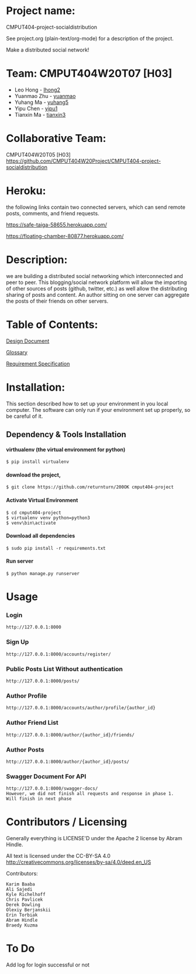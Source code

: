 
Project name:
===================================

CMPUT404-project-socialdistribution

See project.org (plain-text/org-mode) for a description of the project.

Make a distributed social network!

Team: CMPUT404W20T07 [H03]
===================================

* Leo Hong    -    [lhong2](https://github.com/returnturn)
* Yuanmao Zhu    -    [yuanmao](https://github.com/yuanmaoChris)
* Yuhang Ma -    [yuhang5](https://github.com/yuhang5)
* Yipu Chen    -    [yipu1](https://github.com/YipuChen)
* Tianxin Ma      -    [tianxin3](https://github.com/tianxin3)

Collaborative Team:
==================

CMPUT404W20T05 [H03] https://github.com/CMPUT404W20Project/CMPUT404-project-socialdistribution

Heroku:
==================

the following links contain two connected servers, which can send remote posts, comments, and friend requests.

https://safe-taiga-58655.herokuapp.com/

https://floating-chamber-80877.herokuapp.com/

Description:
===================================

we are building a distributed social networking which interconnected and peer to peer.   This blogging/social network platform will allow the importing of other sources of posts (github, twitter, etc.) as well allow the distributing sharing of posts and content. An author sitting on one server can aggregate the posts of their friends on other servers.

Table of Contents:
===================================

[Design Document](https://github.com/returnturn/200OK/wiki/Design-Document)

[Glossary](https://github.com/returnturn/200OK/wiki/Glossary)

[Requirement Specification](https://github.com/returnturn/200OK/wiki/Requirement-Specification)

Installation:
=============

This section described how to set up your environment in you local computer. The software can only run if your environment set up properly, so be careful of it.

##  Dependency & Tools Installation 

#### virthualenv (the virtual environment for python)
```
$ pip install virtualenv
```
#### download the project,

```
$ git clone https://github.com/returnturn/200OK cmput404-project
```

#### Activate Virtual Environment

```
$ cd cmput404-project
$ virtualenv venv python=python3
$ venv\bin\activate
```
#### Download all dependencies

```
$ sudo pip install -r requirements.txt
```

#### Run server

```
$ python manage.py runserver
```

Usage
=====

 ### Login
    http://127.0.0.1:8000
 
 ### Sign Up
    http://127.0.0.1:8000/accounts/register/
  
 ### Public Posts List Without authentication
    http://127.0.0.1:8000/posts/

 ### Author Profile 
    http://127.0.0.1:8000/accounts/author/profile/{author_id}
    
 ### Author Friend List
    http://127.0.0.1:8000/author/{author_id}/friends/
    
 ### Author Posts
    http://127.0.0.1:8000/author/{author_id}/posts/
 
 ### Swagger Document For API
    http://127.0.0.1:8000/swagger-docs/ 
    However, we did not finish all requests and response in phase 1.
    Will finish in next phase
 
Contributors / Licensing
========================

Generally everything is LICENSE'D under the Apache 2 license by Abram Hindle.

All text is licensed under the CC-BY-SA 4.0 http://creativecommons.org/licenses/by-sa/4.0/deed.en_US

Contributors:

    Karim Baaba
    Ali Sajedi
    Kyle Richelhoff
    Chris Pavlicek
    Derek Dowling
    Olexiy Berjanskii
    Erin Torbiak
    Abram Hindle
    Braedy Kuzma
    
To Do
========================

Add log for login successful or not
